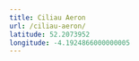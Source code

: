 ```yaml
---
title: Ciliau Aeron
url: /ciliau-aeron/
latitude: 52.2073952
longitude: -4.1924866000000005
---
```


